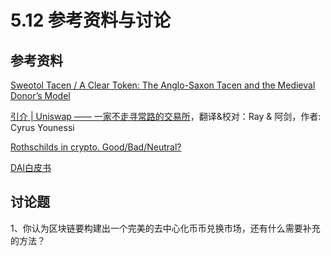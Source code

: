 # 5.12 参考资料与讨论

## 参考资料

[Sweotol Tacen / A Clear Token: The Anglo-Saxon Tacen and the Medieval Donor’s Model](https://www.medievalists.net/2014/12/sweotol-tacen-clear-token-anglo-saxon-tacen-medieval-donors-model/)

[引介 \| Uniswap —— 一家不走寻常路的交易所](https://ethfans.org/posts/uniswap-a-unique-exchange)，翻译&校对：Ray & 阿剑，作者: Cyrus Younessi

[Rothschilds in crypto. Good/Bad/Neutral?](https://www.reddit.com/r/ethereum/comments/8m3wj1/rothschilds_in_crypto_goodbadneutral/dzmspgv/)

[DAI白皮书](https://makerdao.com/whitepaper/Dai-Whitepaper-Dec17-zh.pdf)

## 讨论题

1、你认为区块链要构建出一个完美的去中心化币币兑换市场，还有什么需要补充的方法？

